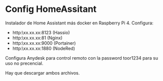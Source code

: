 # Config HomeAssitant
Instalador de Home Assistant más docker en Raspberry Pi 4. 
Configura:
- http:\\xx.xx.xx:8123 (Hassio)
- http:\\xx.xx.xx:81 (Nginx)
- http:\\xx.xx.xx:9000 (Portainer)
- http:\\xx.xx.xx:1880 (NodeRed)

Configura Anydesk para control remoto con la password toor1234 para su uso no precencial.


Hay que descargar ambos archivos.
